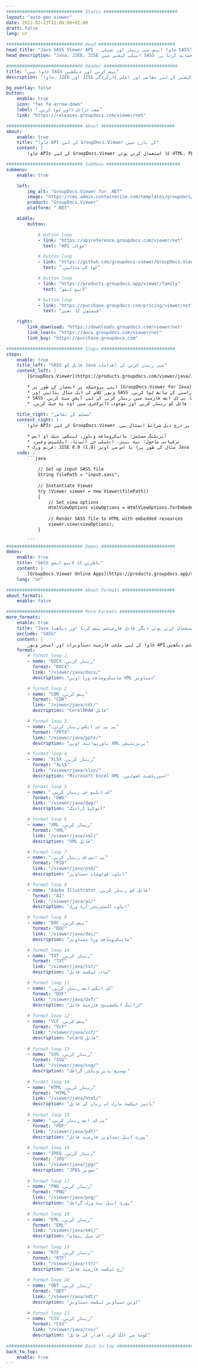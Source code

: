 ```yaml
---
############################# Static ############################
layout: "auto-gen-viewer"
date: 2022-02-23T12:00:00+02:00
draft: false
lang: ur

############################# Head #############################
head_title: "Java SASS Viewer API - جاوا ایپس میں رینڈر اور ڈسپلے SASS"
head_description: "Java, J2EE, J2SE ایپلی کیشنز میں SASS فائلیں دیکھیں۔ دستاویز دیکھنے کے اختیارات کو منظم کرنے کے لیے جدید خصوصیات کے ساتھ ایچ ٹی ایم ایل، پی ڈی ایف یا امیج موڈ میں 170+ دستاویز اور تصویری فائل فارمیٹس دیکھنے کی حمایت کرتا ہے۔"

############################# Header ############################
title: "جاوا میں SASS پیش کریں اور دیکھیں" 
description: "جاوا، J2EE اور J2SE پر مبنی ایپلی کیشنز کے لیے مقامی اور اعلی کارکردگی SASS فائل ویوور API، آؤٹ پٹ دستاویز کی شکل کو اپنی مرضی کے مطابق بنانے کے لیے اضافی خصوصیات کی ایک وسیع رینج کی حمایت کرتا ہے۔" 

bg_overlay: false
button:
    enable: true
    icon: "fas fa-arrow-down"
    label: "مفت ٹرائل ڈاؤن لوڈ کریں۔"
    link: "https://releases.groupdocs.com/viewer/net"

############################# About ############################
about:
    enable: true
    title: "جاوا API کے لیے GroupDocs.Viewer کے بارے میں" 
    content: |
        جاوا APIs کے لیے GroupDocs.Viewer کا استعمال کرتے ہوئے HTML، PDF یا امیج موڈز میں 170+ سے زیادہ فائل فارمیٹس کو ظاہر کرنے کے لیے اپنی جاوا ایپلیکیشنز کو فعال کریں بغیر کسی اضافی سافٹ ویئر انسٹال کیے؛ جیسے کہ مائیکروسافٹ آفس، اپاچی اوپن آفس، ایڈوب ایکروبیٹ ریڈر وغیرہ۔ ڈویلپرز آسانی سے تمام مشہور تصاویر اور دستاویز کی اقسام کو دیکھ سکتے ہیں جن میں مائیکروسافٹ آفس، اوپن دستاویز، ایچ ٹی ایم ایل، پی ڈی ایف، آرکائیو، ڈایاگرام، فوٹوشاپ، آٹو کیڈ اور جاوا ایپلی کیشنز کے اندر پروگرامنگ لینگویج فارمیٹس شامل ہیں۔ تیز رفتار اور اعلیٰ ترین کوالٹی رینڈرنگ۔

############################# SubMenu ############################
submenu:
    enable: true

    left:
        img_alt: "GroupDocs.Viewer for .NET"
        image: "https://cms.admin.containerize.com/templates/groupdocs/images/product-logos/90x90-noborder/groupdocs-viewer-net.png"
        product: "GroupDocs.Viewer"
        platform: ".NET"

    middle:
        button:

            # button loop
            - link: "https://apireference.groupdocs.com/viewer/net"
              text: "API حوالہ"

            # button loop
            - link: "https://github.com/groupdocs-viewer/GroupDocs.Viewer-for-.NET"
              text: "کوڈ کی مثالیں۔"

            # button loop
            - link: "https://products.groupdocs.app/viewer/family"
              text: "لائیو ڈیمو"

            # button loop
            - link: "https://purchase.groupdocs.com/pricing/viewer/net"
              text: "قیمتوں کا تعین"

    right:
        link_download: "https://downloads.groupdocs.com/viewer/net"
        link_learn: "https://docs.groupdocs.com/viewer/net"
        link_buy: "https://purchase.groupdocs.com"

############################# Steps ############################
steps:
    enable: true
    title_left: "SASS فائل کو Java میں رینڈر کرنے کے اقدامات" 
    content_left: |
        [GroupDocs.Viewer](https://products.groupdocs.com/viewer/java/) کے ساتھ آپ SASS کو HTML، JPEG، PNG یا PDF میں چند مراحل میں رینڈر کر سکتے ہیں۔

        * اپنے پروجیکٹ پر انحصار کے طور پر [GroupDocs.Viewer for Java](https://releases.groupdocs.com/viewer/java/) شامل کریں۔ 
        * ویور کلاس کی ایک مثال بنائیں اور SASS فائل کو پورے راستے کے ساتھ لوڈ کریں۔ 
        * SASS فائل کو ایچ ٹی ایم ایل، پی این جی، جے پی ای جی یا پی ڈی ایف فارمیٹ میں رینڈر کرنے کے لیے آپشن سیٹ کریں۔ 
        * فائل کو رینڈر کریں اور موجودہ ڈائرکٹری میں آؤٹ پٹ چیک کریں۔ 
        
    title_right: "سسٹم کے تقاضے" 
    content_right: |
        جاوا APIs کے لیے GroupDocs.Viewer تمام بڑے پلیٹ فارمز اور آپریٹنگ سسٹمز پر تعاون یافتہ ہیں۔ ذیل کے کوڈ پر عمل کرنے سے پہلے، براہ کرم یقینی بنائیں کہ آپ کے سسٹم پر درج ذیل شرائط انسٹال ہیں۔

        * آپریٹنگ سسٹمز: مائیکروسافٹ ونڈوز، لینکس، میک او ایس 
        * ترقیاتی ماحول: نیٹ بینز، انٹیلی جے آئیڈیا، ایکلیپس وغیرہ۔ 
        * فریم ورک: J2SE 8.0 (1.8) یا اس سے اوپر (مثال کے طور پر Java 17) 
    code: |
        ```java
                        
            // Set up input SASS file
            String filePath = "input.sass";
        
            // Instantiate Viewer
            try (Viewer viewer = new Viewer(filePath))
            {
            	// Set view options 
            	HtmlViewOptions viewOptions = HtmlViewOptions.forEmbeddedResources();
                    
            	// Render SASS file to HTML with embedded resources
            	viewer.view(viewOptions);
            }
             
        ```
############################# Demos ############################
demos:
    enable: true
    title: "SASS ناظرین کا لائیو ڈیمو"
    content: |
        [GroupDocs.Viewer Online Apps](https://products.groupdocs.app/viewer/sass) ویب سائٹ پر جا کر ابھی SASS فائل دیکھیں۔
    lang: "ur"

############################# About Formats ####################
about_formats:
    enable: false

############################# More Formats #####################
more_formats:
    enable: true
    title: "Java کا استعمال کرتے ہوئے دیگر فائل فارمیٹس پیش کرنا اور دیکھنا"
    exclude: "SASS"
    content: |
        جاوا کے لیے ملٹی فارمیٹ دستاویزات اور امیجز ویور API۔ کسی بیرونی ناظرین کے بغیر ذیل میں کچھ مشہور فائل فارمیٹس دیکھیں۔
    format: 
        # format loop 1
        - name: "DOCX رینڈر کریں۔"
          format: "DOCX"
          link: "/viewer/java/docx/"
          description: "مائیکروسافٹ ورڈ اوپن XML دستاویز" 

        # format loop 2
        - name: "CDR پیش کریں۔" 
          format: "CDR"
          link: "/viewer/java/cdr/"
          description: "CorelDRAW فائل" 

        # format loop 3
        - name: "پی پی ٹی ایکس رینڈر کریں۔"
          format: "PPTX"
          link: "/viewer/java/pptx/"
          description: "پاورپوائنٹ اوپن XML پریزنٹیشن" 

        # format loop 4
        - name: "XLSX رینڈر کریں۔"
          format: "XLSX"
          link: "/viewer/java/xlsx/"
          description: "Microsoft Excel XML اسپریڈشیٹ کھولیں۔" 

        # format loop 5
        - name: "ڈی ڈبلیو جی رینڈر کریں۔"
          format: "DWG"
          link: "/viewer/java/dwg/"
          description: "آٹوکیڈ ڈرائنگ"

        # format loop 6
        - name: "XML رینڈر کریں۔"
          format: "XML"
          link: "/viewer/java/xml/"
          description: "XML فائل"

        # format loop 7
        - name: "پی ایس ڈی رینڈر کریں۔"
          format: "PSD"
          link: "/viewer/java/psd/"
          description: "ایڈوب فوٹوشاپ دستاویز"

        # format loop 8
        - name: "Adobe Illustrator فائل کو رینڈر کریں۔"
          format: "AI"
          link: "/viewer/java/ai/"
          description: "ایڈوب السٹریٹر آرٹ ورک"

        # format loop 9
        - name: "DOC پیش کریں۔"
          format: "DOC"
          link: "/viewer/java/doc/"
          description: "مائیکروسافٹ ورڈ دستاویز" 

        # format loop 10
        - name: "TXT رینڈر کریں۔" 
          format: "TXT"
          link: "/viewer/java/txt/"
          description: "سادہ ٹیکسٹ فائل" 

        # format loop 11
        - name: "ڈی ایکس ایف رینڈر کریں۔" 
          format: "DXF"
          link: "/viewer/java/dxf/"
          description: "ڈرائنگ ایکسچینج فارمیٹ فائل"  
          
        # format loop 12
        - name: "VCF پیش کریں۔"
          format: "VCF"
          link: "/viewer/java/vcf/"
          description: "vCard فائل"  
              
        # format loop 13
        - name: "SVG رینڈر کریں۔"
          format: "SVG"
          link: "/viewer/java/svg/"
          description: "توسیع پذیر ویکٹر گرافک" 
          
        # format loop 14
        - name: "HTML رینڈر کریں۔"
          format: "HTML"
          link: "/viewer/java/html/"
          description: "ہائپر ٹیکسٹ مارک اپ زبان کی فائل" 
          
        # format loop 15
        - name: "پی ڈی ایف رینڈر کریں۔"
          format: "PDF"
          link: "/viewer/java/pdf/"
          description: "پورٹ ایبل دستاویز فارمیٹ فائل"
          
        # format loop 16
        - name: "JPEG رینڈر کریں۔"
          format: "JPG"
          link: "/viewer/java/jpg/"
          description: "JPEG تصویر"
          
        # format loop 17
        - name: "PNG رینڈر کریں۔"
          format: "PNG"
          link: "/viewer/java/png/"
          description: "پورٹ ایبل نیٹ ورک گرافک" 
          
        # format loop 18
        - name: "EML رینڈر کریں۔"
          format: "EML"
          link: "/viewer/java/eml/"
          description: "ای میل پیغام" 
          
        # format loop 19
        - name: "RTF رینڈر کریں۔"
          format: "RTF"
          link: "/viewer/java/rtf/"
          description: "رچ ٹیکسٹ فارمیٹ فائل" 
          
        # format loop 20
        - name: "ODT رینڈر کریں۔"
          format: "ODT"
          link: "/viewer/java/odt/"
          description: "اوپن دستاویز ٹیکسٹ دستاویز" 
          
        # format loop 21
        - name: "CSV رینڈر کریں۔"
          format: "CSV"
          link: "/viewer/java/csv/"
          description: "کوما سے الگ کردہ اقدار کی فائل" 
          
############################# Back to top ###############################
back_to_top:
    enable: true
---
```

